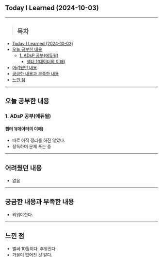 ## Today I Learned (2024-10-03)
---
> ## 목차
- [Today I Learned (2024-10-03)](#today-i-learned-2024-10-03)
- [오늘 공부한 내용](#오늘-공부한-내용)
  - [1. ADsP 공부(에듀윌)](#1-adsp-공부에듀윌)
    - [챕터 1(데이터의 이해)](#챕터-1데이터의-이해)
- [어려웠던 내용](#어려웠던-내용)
- [궁금한 내용과 부족한 내용](#궁금한-내용과-부족한-내용)
- [느낀 점](#느낀-점)
---

## 오늘 공부한 내용
### 1. ADsP 공부(에듀윌)
#### 챕터 1(데이터의 이해)
- 따로 아직 정리를 하진 않았다.
- 정독하며 문제 푸는 중

---
## 어려웠던 내용
- 없음
---
## 궁금한 내용과 부족한 내용
- 외워야한다.
---
## 느낀 점
- 벌써 10월이다. 추워진다
- 가을이 없어진 것 같다.

<!-- <img src="이미지 주소" width="100%" height="100%"/> -->
